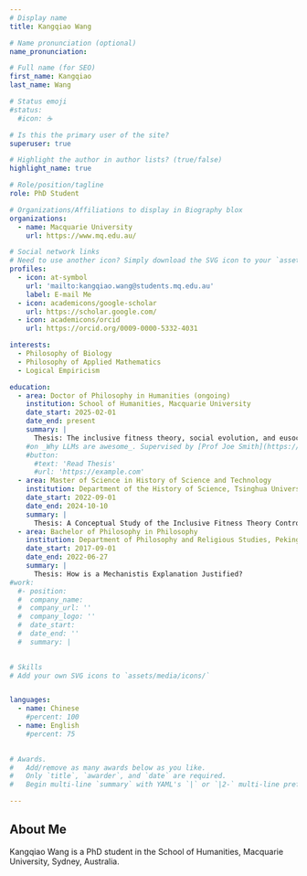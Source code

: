 ```yaml
---
# Display name
title: Kangqiao Wang

# Name pronunciation (optional)
name_pronunciation: 

# Full name (for SEO)
first_name: Kangqiao
last_name: Wang

# Status emoji
#status:
  #icon: ☕️

# Is this the primary user of the site?
superuser: true

# Highlight the author in author lists? (true/false)
highlight_name: true

# Role/position/tagline
role: PhD Student

# Organizations/Affiliations to display in Biography blox
organizations:
  - name: Macquarie University
    url: https://www.mq.edu.au/

# Social network links
# Need to use another icon? Simply download the SVG icon to your `assets/media/icons/` folder.
profiles:
  - icon: at-symbol
    url: 'mailto:kangqiao.wang@students.mq.edu.au'
    label: E-mail Me
  - icon: academicons/google-scholar
    url: https://scholar.google.com/
  - icon: academicons/orcid
    url: https://orcid.org/0009-0000-5332-4031

interests:
  - Philosophy of Biology
  - Philosophy of Applied Mathematics
  - Logical Empiricism

education:
  - area: Doctor of Philosophy in Humanities (ongoing)
    institution: School of Humanities, Macquarie University
    date_start: 2025-02-01
    date_end: present
    summary: |
      Thesis: The inclusive fitness theory, social evolution, and eusociality
    #on _Why LLMs are awesome_. Supervised by [Prof Joe Smith](https://example.com). Presented papers at 5 IEEE conferences with the contributions being published in 2 Springer journals.
    #button:
      #text: 'Read Thesis'
      #url: 'https://example.com'
  - area: Master of Science in History of Science and Technology
    institution: Department of the History of Science, Tsinghua University
    date_start: 2022-09-01
    date_end: 2024-10-10
    summary: |
      Thesis: A Conceptual Study of the Inclusive Fitness Theory Controversy
  - area: Bachelor of Philosophy in Philosophy
    institution: Department of Philosophy and Religious Studies, Peking University
    date_start: 2017-09-01
    date_end: 2022-06-27
    summary: |
      Thesis: How is a Mechanistis Explanation Justified?
#work:
  #- position: 
  #  company_name: 
  #  company_url: ''
  #  company_logo: ''
  #  date_start: 
  #  date_end: ''
  #  summary: |
      

# Skills
# Add your own SVG icons to `assets/media/icons/`


languages:
  - name: Chinese
    #percent: 100
  - name: English
    #percent: 75
  

# Awards.
#   Add/remove as many awards below as you like.
#   Only `title`, `awarder`, and `date` are required.
#   Begin multi-line `summary` with YAML's `|` or `|2-` multi-line prefix and indent 2 spaces below.

---
```


## About Me

Kangqiao Wang is a PhD student in the School of Humanities, Macquarie University, Sydney, Australia.
